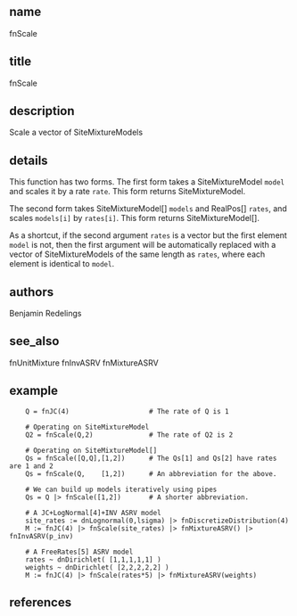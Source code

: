 ## name
fnScale
## title
fnScale
## description
Scale a vector of SiteMixtureModels
## details
This function has two forms.  The first form takes a SiteMixtureModel `model` and scales it by
a rate `rate`.  This form returns SiteMixtureModel.

The second form takes SiteMixtureModel[] `models` and RealPos[] `rates`, and scales `models[i]`
by `rates[i]`.  This form returns SiteMixtureModel[].

As a shortcut, if the second argument `rates` is a vector but the first element `model` is not,
then the first argument will be automatically replaced with a vector of SiteMixtureModels of the
same length as `rates`, where each element is identical to `model`.

## authors
Benjamin Redelings
## see_also
fnUnitMixture
fnInvASRV
fnMixtureASRV

## example
        Q = fnJC(4)                    # The rate of Q is 1

        # Operating on SiteMixtureModel
        Q2 = fnScale(Q,2)              # The rate of Q2 is 2

        # Operating on SiteMixtureModel[]
        Qs = fnScale([Q,Q],[1,2])      # The Qs[1] and Qs[2] have rates are 1 and 2
        Qs = fnScale(Q,    [1,2])      # An abbreviation for the above.

        # We can build up models iteratively using pipes
        Qs = Q |> fnScale([1,2])       # A shorter abbreviation.

        # A JC+LogNormal[4]+INV ASRV model
        site_rates := dnLognormal(0,lsigma) |> fnDiscretizeDistribution(4)
        M := fnJC(4) |> fnScale(site_rates) |> fnMixtureASRV() |> fnInvASRV(p_inv)

        # A FreeRates[5] ASRV model
        rates ~ dnDirichlet( [1,1,1,1,1] )
        weights ~ dnDirichlet( [2,2,2,2,2] )
        M := fnJC(4) |> fnScale(rates*5) |> fnMixtureASRV(weights)
## references
